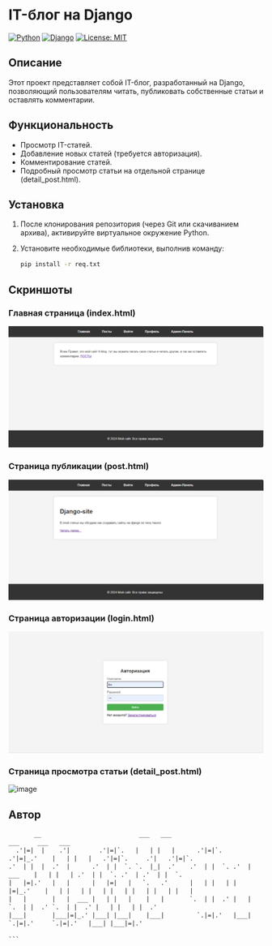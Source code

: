 # IT-блог на Django

[![Python](https://img.shields.io/badge/python-3.9%20%7C%203.10%20%7C%203.11%20%7C%203.12-blue)](https://www.python.org/)
[![Django](https://img.shields.io/badge/django-4.2%20%7C%205.0-green)](https://www.djangoproject.com/)
[![License: MIT](https://img.shields.io/badge/License-MIT-yellow.svg)](https://opensource.org/licenses/MIT)  <!-- Замените на вашу лицензию, если она другая -->

## Описание

Этот проект представляет собой IT-блог, разработанный на Django, позволяющий пользователям читать, публиковать собственные статьи и оставлять комментарии.

## Функциональность

*   Просмотр IT-статей.
*   Добавление новых статей (требуется авторизация).
*   Комментирование статей.
*   Подробный просмотр статьи на отдельной странице (detail_post.html).

## Установка

1.  После клонирования репозитория (через Git или скачиванием архива), активируйте виртуальное окружение Python.

2.  Установите необходимые библиотеки, выполнив команду:

    ```bash
    pip install -r req.txt
    ```

## Скриншоты

### Главная страница (index.html)

![image](images-site-for-github-README-not-use-on-site/index.png)

### Страница публикации (post.html)

![image](images-site-for-github-README-not-use-on-site/post.png)

### Страница авторизации (login.html)

![image](images-site-for-github-README-not-use-on-site/login.png)

### Страница просмотра статьи (detail_post.html)

![image](images-site-for-github-README-not-use-on-site/detail_post.png)

## Автор
```
       __                           ___   ___                        ___     ___   ___                                
  .'|=|  |    .'|        .'|=|`.   |   | |   |      .'|=|`.     .'|=|_.'    |   | |   |   .'|=|`.     .'|   .'|=|`.   
.'  | |  |  .'  |      .'  | |  `. `.  |_|  .'    .'  | |  `. .'  |  ___    |   | |   | .'  | |  `. .'  | .'  | |  `. 
|   |=|.'   |   |      |   |=|   |   `.   .'      |   | |   | |   |=|_.'    |   | |   | |   | |   | |   | |   | |   | 
|   |       |   |  ___ |   | |   |    |   |       `.  | |  .' |   |         `.  | |  .' `.  | |  .' |   | |   | |  .' 
|___|       |___|=|_.' |___| |___|    |___|         `.|=|.'   |___|           `.|=|.'     `.|=|.'   |___| |___|=|.'   
                                                                                                                      ```
